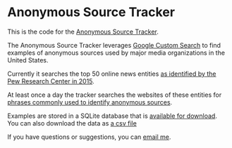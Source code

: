 	
# Anonymous Source Tracker

This is the code for the [Anonymous Source Tracker](http://schaver.com/anonymous).

The Anonymous Source Tracker leverages [Google Custom Search](https://cse.google.com/) to find examples of anonymous sources used by major media organizations in the United States.

Currently it searches the top 50 online news entities [as identified by the Pew Research Center in 2015](http://www.journalism.org/media-indicators/digital-top-50-online-news-entities-2015/).

At least once a day the tracker searches the websites of these entities for [phrases commonly used to identify anonymous sources](https://github.com/markschaver/anonymous/blob/master/anonymous-phrases.txt).

Examples are stored in a SQLite database that is [available for download](https://github.com/markschaver/anonymous/blob/master/anon.db). You can also download the data as [a csv file](https://github.com/markschaver/anonymous/blob/master/anon.csv)

If you have questions or suggestions, you can [email me](mailto:mark.schaver@gmail.com).
